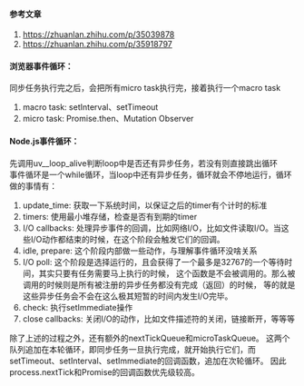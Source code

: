 #### 参考文章
1. https://zhuanlan.zhihu.com/p/35039878
2. https://zhuanlan.zhihu.com/p/35918797

#### 浏览器事件循环：
同步任务执行完之后，会把所有micro task执行完，接着执行一个macro task
1. macro task: setInterval、setTimeout
2. micro task: Promise.then、Mutation Observer

#### Node.js事件循环：
先调用uv__loop_alive判断loop中是否还有异步任务，若没有则直接跳出循环  
事件循环是一个while循环，当loop中还有异步任务，循环就会不停地运行，循环做的事情有：  
1. update_time: 获取一下系统时间，以保证之后的timer有个计时的标准
2. timers: 使用最小堆存储，检查是否有到期的timer
3. I/O callbacks: 处理异步事件的回调，比如网络I/O，比如文件读取I/O。当这些I/O动作都结束的时候，在这个阶段会触发它们的回调。
4. idle, prepare: 这个阶段内部做一些动作，与理解事件循环没啥关系
5. I/O poll: 这个阶段是选择运行的，且会获得了一个最多是32767的一个等待时间，其实只要有任务需要马上执行的时候，
这个函数是不会被调用的。那么被调用的时候则是所有被注册的异步任务都没有完成（返回）的时候，
等的就是这些异步任务会不会在这么极其短暂的时间内发生I/O完毕。
6. check: 执行setImmediate操作
7. close callbacks: 关闭I/O的动作，比如文件描述符的关闭，链接断开，等等等

除了上述的过程之外，还有额外的nextTickQueue和microTaskQueue。
这两个队列追加在本轮循环，即同步任务一旦执行完成，就开始执行它们，而setTimeout、setInterval、setImmediate的回调函数，追加在次轮循环。
因此process.nextTick和Promise的回调函数优先级较高。
